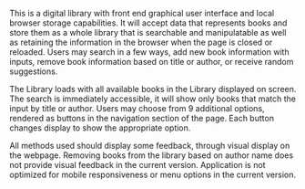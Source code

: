 This is a digital library with front end graphical user interface and local browser storage capabilities. It will accept data that represents books and store them as a whole library that is searchable and manipulatable as well as retaining the information in the browser when the page is closed or reloaded. Users may search in a few ways, add new book information with inputs, remove book information based on title or author, or receive random suggestions.

The Library loads with all available books in the Library displayed on screen. The search is immediately accessible, it will show only books that match the input by title or author. Users may choose from 9 additional options, rendered as buttons in the navigation section of the page. Each button changes display to show the appropriate option.

All methods used should display some feedback, through visual display on the webpage. Removing books from the library based on author name does not provide visual feedback in the current version. Application is not optimized for mobile responsiveness or menu options in the current version.

